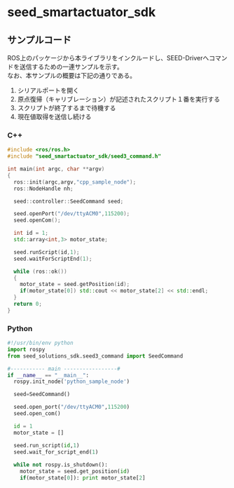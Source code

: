 # seed_smartactuator_sdk

## サンプルコード
ROS上のパッケージから本ライブラリをインクルードし、SEED-Driverへコマンドを送信するための一連サンプルを示す。    
なお、本サンプルの概要は下記の通りである。
1. シリアルポートを開く
2. 原点復帰（キャリブレーション）が記述されたスクリプト１番を実行する
3. スクリプトが終了するまで待機する
4. 現在値取得を送信し続ける

### C++
```c++
#include <ros/ros.h>
#include "seed_smartactuator_sdk/seed3_command.h"

int main(int argc, char **argv)
{
  ros::init(argc,argv,"cpp_sample_node");
  ros::NodeHandle nh;

  seed::controller::SeedCommand seed;

  seed.openPort("/dev/ttyACM0",115200);
  seed.openCom();

  int id = 1;
  std::array<int,3> motor_state;

  seed.runScript(id,1);
  seed.waitForScriptEnd(1);

  while (ros::ok())
  {
    motor_state = seed.getPosition(id);
    if(motor_state[0]) std::cout << motor_state[2] << std::endl;
  }
  return 0;
}
```

### Python

```python
#!/usr/bin/env python
import rospy
from seed_solutions_sdk.seed3_command import SeedCommand

#----------- main -----------------#
if __name__ == "__main__":
  rospy.init_node('python_sample_node')

  seed=SeedCommand()

  seed.open_port("/dev/ttyACM0",115200)
  seed.open_com()

  id = 1
  motor_state = []

  seed.run_script(id,1)
  seed.wait_for_script_end(1)
  
  while not rospy.is_shutdown():
    motor_state = seed.get_position(id)
    if(motor_state[0]): print motor_state[2]
```
